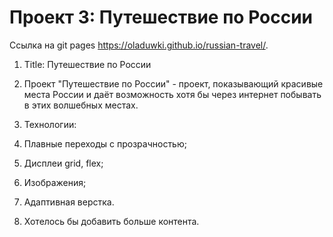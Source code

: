 # Проект 3: Путешествие по России

Ссылка на git pages
https://oladuwki.github.io/russian-travel/.

1. Title: Путешествие по России

2. Проект "Путешествие по России" - проект, показывающий красивые места России и даёт возможность хотя бы через интернет побывать в этих волшебных местах.

3. Технологии: 

  1. Плавные переходы с прозрачностью;

  2. Дисплеи grid, flex;

  3. Изображения;

  4. Адаптивная верстка.

4. Хотелось бы добавить больше контента.